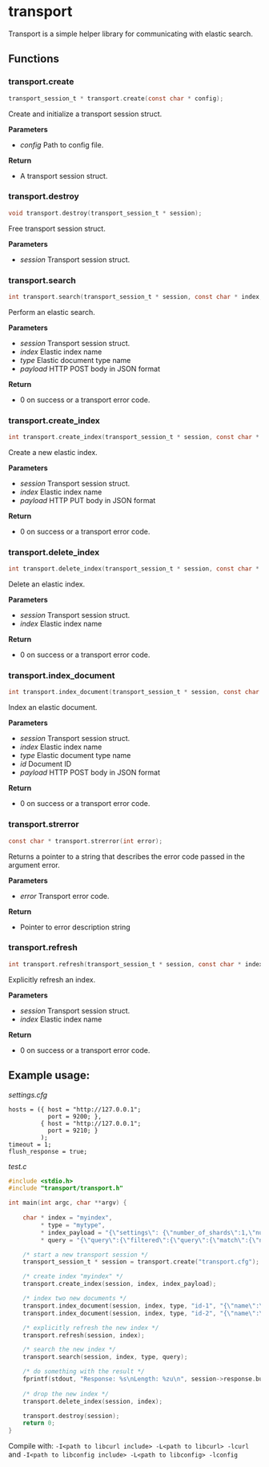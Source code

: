 # transport

Transport is a simple helper library for communicating with elastic search.

## Functions

### transport.create

```c
transport_session_t * transport.create(const char * config);
```
Create and initialize a transport session struct.

**Parameters**
 - *config* Path to config file.

**Return**
 - A transport session struct.

### transport.destroy

```c
void transport.destroy(transport_session_t * session);
```
Free transport session struct.

**Parameters**
 - *session* Transport session struct.

### transport.search

```c
int transport.search(transport_session_t * session, const char * index, const char * type, const char * payload);
```
Perform an elastic search.

**Parameters**
 - *session* Transport session struct.
 - *index* Elastic index name
 - *type* Elastic document type name
 - *payload* HTTP POST body in JSON format

**Return**
 - 0 on success or a transport error code.

### transport.create_index

```c
int transport.create_index(transport_session_t * session, const char * index, const char * payload);
```
Create a new elastic index.

**Parameters**
 - *session* Transport session struct.
 - *index* Elastic index name
 - *payload* HTTP PUT body in JSON format

**Return**
 - 0 on success or a transport error code.

### transport.delete_index

```c
int transport.delete_index(transport_session_t * session, const char * index);
```
Delete an elastic index.

**Parameters**
 - *session* Transport session struct.
 - *index* Elastic index name
 
**Return**
 - 0 on success or a transport error code.

### transport.index_document

```c
int transport.index_document(transport_session_t * session, const char * index, const char * type, const char * id, const char * payload)
```
Index an elastic document.

**Parameters**
 - *session* Transport session struct.
 - *index* Elastic index name
 - *type* Elastic document type name
 - *id* Document ID
 - *payload* HTTP POST body in JSON format

**Return**
 - 0 on success or a transport error code.

### transport.strerror

```c
const char * transport.strerror(int error);
```
Returns a pointer to a string that describes the error code passed in the argument error.

**Parameters**
 - *error* Transport error code.

**Return**
 - Pointer to error description string

### transport.refresh

```c
int transport.refresh(transport_session_t * session, const char * index);
```
Explicitly refresh an index.

**Parameters**
 - *session* Transport session struct.
 - *index* Elastic index name

**Return**
 - 0 on success or a transport error code.

## Example usage:
*settings.cfg*
```
hosts = ({ host = "http://127.0.0.1";
           port = 9200; },
         { host = "http://127.0.0.1";
           port = 9210; }
         );
timeout = 1;
flush_response = true;
```

*test.c*
```c
#include <stdio.h>
#include "transport/transport.h"

int main(int argc, char **argv) {
  
    char * index = "myindex",
         * type = "mytype",
         * index_payload = "{\"settings\": {\"number_of_shards\":1,\"number_of_replicas\":0},\"mappings\": {\"mytype\": {\"properties\": {\"name\":{\"type\": \"string\"}}}}}",
         * query = "{\"query\":{\"filtered\":{\"query\":{\"match\":{\"name\":\"hello\"}}}}}";

    /* start a new transport session */
    transport_session_t * session = transport.create("transport.cfg");

    /* create index "myindex" */
    transport.create_index(session, index, index_payload);

    /* index two new documents */
    transport.index_document(session, index, type, "id-1", "{\"name\":\"Hello world\"}");
    transport.index_document(session, index, type, "id-2", "{\"name\":\"Hello nothing\"}");

    /* explicitly refresh the new index */
    transport.refresh(session, index);

    /* search the new index */
    transport.search(session, index, type, query);

    /* do something with the result */
    fprintf(stdout, "Response: %s\nLength: %zu\n", session->response.buffer, session->response.pos);
   
    /* drop the new index */
    transport.delete_index(session, index);

    transport.destroy(session);
    return 0;
}
```

Compile with: `-I<path to libcurl include> -L<path to libcurl> -lcurl` and `-I<path to libconfig include> -L<path to libconfig> -lconfig`
